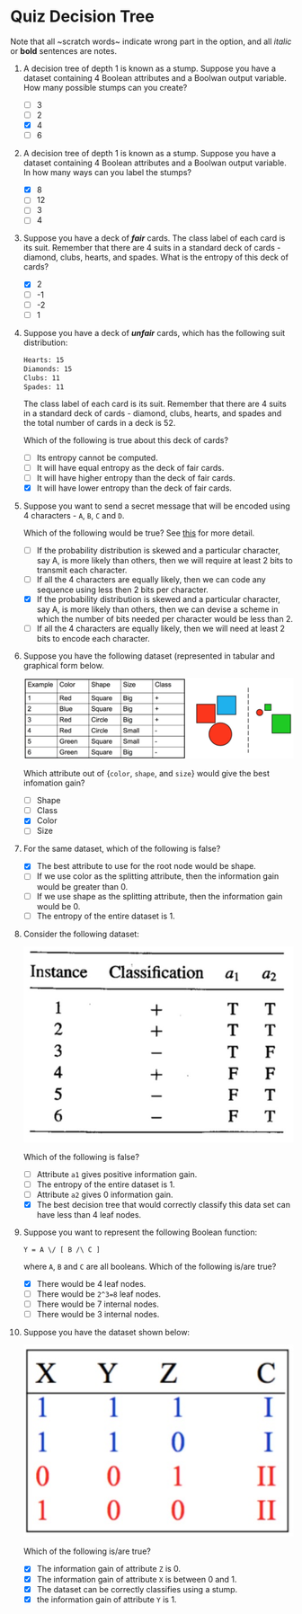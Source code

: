 # Quiz Decision Tree

Note that all ~scratch words~ indicate wrong part in the option, and all
_italic_ or __bold__ sentences are notes.

1.  A decision tree of depth 1 is known as a stump. Suppose you have a dataset
    containing 4 Boolean attributes and a Boolwan output variable. How many
    possible stumps can you create?

    -   [ ] 3
    -   [ ] 2
    -   [x] 4
    -   [ ] 6

2.  A decision tree of depth 1 is known as a stump. Suppose you have a dataset
    containing 4 Boolean attributes and a Boolwan output variable. In how many
    ways can you label the stumps?

    -   [x] 8
    -   [ ] 12
    -   [ ] 3
    -   [ ] 4

3.  Suppose you have a deck of ___fair___ cards. The class label of each card
    is its suit. Remember that there are 4 suits in a standard deck of cards -
    diamond, clubs, hearts, and spades. What is the entropy of this deck of
    cards?

    -   [x] 2
    -   [ ] -1
    -   [ ] -2
    -   [ ] 1

4.  Suppose you have a deck of ___unfair___ cards, which has the following suit
    distribution:

        Hearts: 15
        Diamonds: 15
        Clubs: 11
        Spades: 11

    The class label of each card is its suit. Remember that there are 4 suits
    in a standard deck of cards - diamond, clubs, hearts, and spades and the
    total number of cards in a deck is 52.

    Which of the following is true about this deck of cards?

    -   [ ] Its entropy cannot be computed.
    -   [ ] It will have equal entropy as the deck of fair cards.
    -   [ ] It will have higher entropy than the deck of fair cards.
    -   [x] It will have lower entropy than the deck of fair cards.

5.  Suppose you want to send a secret message that will be encoded using 4
    characters - `A`, `B`, `C` and `D`.

    Which of the following would be true? See
    [this](https://en.wikipedia.org/wiki/Entropy_\(information_theory\)) for
    more detail.

    -   [ ] If the probability distribution is skewed and a particular
        character, say A, is more likely than others, then we will require at
        least 2 bits to transmit each character.
    -   [ ] If all the 4 characters are equally likely, then we can code any
        sequence using less then 2 bits per character.
    -   [x] If the probability distribution is skewed and a particular
        character, say A, is more likely than others, then we can devise a
        scheme in which the number of bits needed per character would be less
        than 2.
    -   [ ] If all the 4 characters are equally likely, then we will need at
        least 2 bits to encode each character.

6.  Suppose you have the following dataset (represented in tabular and
    graphical form below.

    ![](./fig/decision6.jpg)

    Which attribute out of {`color`, `shape`, and `size`} would give the best
    infomation gain?

    -   [ ] Shape
    -   [ ] Class
    -   [x] Color
    -   [ ] Size

7.  For the same dataset, which of the following is false?

    -   [x] The best attribute to use for the root node would be shape.
    -   [ ] If we use color as the splitting attribute, then the information
        gain would be greater than 0.
    -   [ ] If we use shape as the splitting attribute, then the information
        gain would be 0.
    -   [ ] The entropy of the entire dataset is 1.

8.  Consider the following dataset:

    ![](./fig/decision8.jpg)

    Which of the following is false?

    -   [ ] Attribute `a1` gives positive information gain.
    -   [ ] The entropy of the entire dataset is 1.
    -   [ ] Attribute `a2` gives 0 information gain.
    -   [x] The best decision tree that would correctly classify this data set
        can have less than 4 leaf nodes.

9.  Suppose you want to represent the following Boolean function:

        Y = A \/ [ B /\ C ]

    where `A`, `B` and `C` are all booleans. Which of the following is/are
    true?

    -   [x] There would be 4 leaf nodes.
    -   [ ] There would be `2^3=8` leaf nodes.
    -   [ ] There would be 7 internal nodes.
    -   [ ] There would be 3 internal nodes.

10. Suppose you have the dataset shown below:

    ![](./fig/decision10.jpg)

    Which of the following is/are true?

    -   [x] The information gain of attribute `Z` is 0.
    -   [x] The information gain of attribute `X` is between 0 and 1.
    -   [x] The dataset can be correctly classifies using a stump.
    -   [x] the information gain of attribute `Y` is 1.
